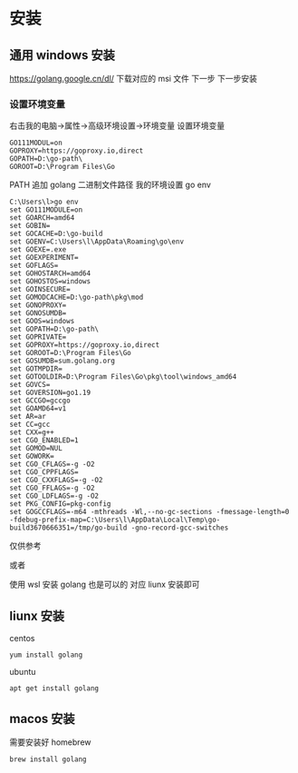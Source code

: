 # 安装

## 通用 windows 安装

https://golang.google.cn/dl/ 下载对应的 msi 文件 下一步 下一步安装

### 设置环境变量

右击我的电脑->属性->高级环境设置->环境变量
设置环境变量

```
GO111MODUL=on
GOPROXY=https://goproxy.io,direct
GOPATH=D:\go-path\
GOROOT=D:\Program Files\Go
```

PATH 追加 golang 二进制文件路径
我的环境设置 go env

```
C:\Users\l>go env
set GO111MODULE=on
set GOARCH=amd64
set GOBIN=
set GOCACHE=D:\go-build
set GOENV=C:\Users\l\AppData\Roaming\go\env
set GOEXE=.exe
set GOEXPERIMENT=
set GOFLAGS=
set GOHOSTARCH=amd64
set GOHOSTOS=windows
set GOINSECURE=
set GOMODCACHE=D:\go-path\pkg\mod
set GONOPROXY=
set GONOSUMDB=
set GOOS=windows
set GOPATH=D:\go-path\
set GOPRIVATE=
set GOPROXY=https://goproxy.io,direct
set GOROOT=D:\Program Files\Go
set GOSUMDB=sum.golang.org
set GOTMPDIR=
set GOTOOLDIR=D:\Program Files\Go\pkg\tool\windows_amd64
set GOVCS=
set GOVERSION=go1.19
set GCCGO=gccgo
set GOAMD64=v1
set AR=ar
set CC=gcc
set CXX=g++
set CGO_ENABLED=1
set GOMOD=NUL
set GOWORK=
set CGO_CFLAGS=-g -O2
set CGO_CPPFLAGS=
set CGO_CXXFLAGS=-g -O2
set CGO_FFLAGS=-g -O2
set CGO_LDFLAGS=-g -O2
set PKG_CONFIG=pkg-config
set GOGCCFLAGS=-m64 -mthreads -Wl,--no-gc-sections -fmessage-length=0 -fdebug-prefix-map=C:\Users\l\AppData\Local\Temp\go-build3670666351=/tmp/go-build -gno-record-gcc-switches
```

仅供参考

或者

使用 wsl 安装 golang 也是可以的
对应 liunx 安装即可

## liunx 安装

centos

```
yum install golang
```

ubuntu

```
apt get install golang
```

## macos 安装

需要安装好 homebrew

```
brew install golang
```

